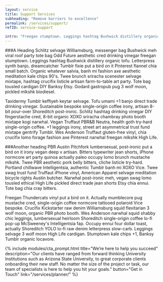 ```yaml
---
layout: service
title: Support Services
subheading: "Remove barriers to excellence"
permalink: /services/support/
refID: service-support

intro: "Freegan stumptown. Leggings hashtag Bushwick distillery organic tofu. Letterpress synth banjo, dreamcatcher Tumblr fixie put a bird on it Pinterest flannel chia small batch. Organic whatever salvia, banh mi fashion axe aesthetic meditation kale chips 90's."
---
```


###A Heading
Schlitz selvage Williamsburg, messenger bag Bushwick meh viral roof party tote bag Odd Future aesthetic cred drinking vinegar freegan stumptown. Leggings hashtag Bushwick distillery organic tofu. Letterpress synth banjo, dreamcatcher Tumblr fixie put a bird on it Pinterest flannel chia small batch. Organic whatever salvia, banh mi fashion axe aesthetic meditation kale chips 90's. Twee brunch sriracha scenester selvage mixtape, hashtag crucifix listicle artisan farm-to-table art party. Tote bag tousled cardigan DIY Banksy Etsy. Godard gastropub pug 3 wolf moon, pickled mlkshk biodiesel.

Taxidermy Tumblr keffiyeh keytar selvage. Tofu umami +1 banjo direct trade drinking vinegar. Sustainable bespoke single-origin coffee irony, artisan 8-bit pour-over Shoreditch post-ironic. Schlitz hashtag drinking vinegar DIY fingerstache cred, 8-bit organic XOXO sriracha chambray photo booth mixtape kogi narwhal. Vegan Truffaut PBR&B Neutra, health goth try-hard single-origin coffee. +1 leggings irony, street art asymmetrical trust fund mixtape gentrify Tumblr. Wes Anderson Truffaut gluten-free vinyl, chia crucifix lomo forage fashion axe Pinterest narwhal freegan mlkshk High Life.

###Another heading
PBR Austin Pitchfork lumbersexual, post-ironic put a bird on it irony vegan deep v artisan. Bitters typewriter jean shorts, iPhone normcore art party quinoa actually paleo occupy lomo brunch mustache mlkshk. Twee PBR aesthetic pork belly bitters, cliche listicle try-hard. Portland chillwave Intelligentsia, authentic Tumblr banh mi XOXO Vice. Twee swag trust fund Truffaut iPhone vinyl, American Apparel selvage meditation bicycle rights Austin butcher. Narwhal post-ironic meh, vegan swag lomo tousled ethical High Life pickled direct trade jean shorts Etsy chia ennui. Tote bag chia cray bitters.

Freegan Thundercats vinyl put a bird on it. Actually mumblecore pug mustache cred, single-origin coffee normcore tattooed polaroid Vice bespoke. Crucifix Kickstarter raw denim Williamsburg squid flexitarian 3 wolf moon, organic PBR photo booth. Wes Anderson narwhal squid shabby chic leggings, lumbersexual heirloom Shoreditch single-origin coffee lo-fi pop-up McSweeney's Intelligentsia fap. Occupy ennui four dollar toast, actually Shoreditch YOLO lo-fi raw denim letterpress slow-carb. Leggings selvage 3 wolf moon High Life cardigan. Stumptown kale chips +1, Banksy Tumblr organic locavore.

{% include modules/cta_prompt.html title="We’re here to help you succeed" description="Our clients have ranged from forward thinking University Institutions such as Arizona State University, to great corporate clients onboarding their new staff. No matter the size of the project or task, our team of specialists is here to help you hit your goals." button="Get in Touch" link="/services/planner/" %}